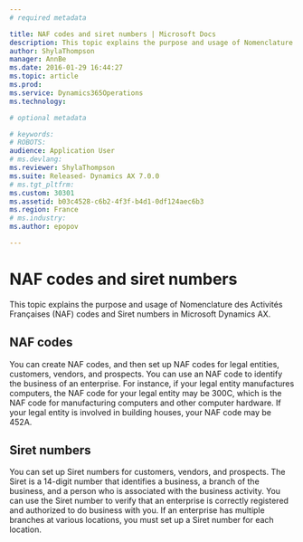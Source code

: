 ```yaml
---
# required metadata

title: NAF codes and siret numbers | Microsoft Docs
description: This topic explains the purpose and usage of Nomenclature des Activités Françaises (NAF) codes and Siret numbers in Microsoft Dynamics AX.
author: ShylaThompson
manager: AnnBe
ms.date: 2016-01-29 16:44:27
ms.topic: article
ms.prod: 
ms.service: Dynamics365Operations
ms.technology: 

# optional metadata

# keywords: 
# ROBOTS: 
audience: Application User
# ms.devlang: 
ms.reviewer: ShylaThompson
ms.suite: Released- Dynamics AX 7.0.0
# ms.tgt_pltfrm: 
ms.custom: 30301
ms.assetid: b03c4528-c6b2-4f3f-b4d1-0df124aec6b3
ms.region: France
# ms.industry: 
ms.author: epopov

---
```


# NAF codes and siret numbers

This topic explains the purpose and usage of Nomenclature des Activités Françaises (NAF) codes and Siret numbers in Microsoft Dynamics AX.

NAF codes
---------

You can create NAF codes, and then set up NAF codes for legal entities, customers, vendors, and prospects. You can use an NAF code to identify the business of an enterprise. For instance, if your legal entity manufactures computers, the NAF code for your legal entity may be 300C, which is the NAF code for manufacturing computers and other computer hardware. If your legal entity is involved in building houses, your NAF code may be 452A.

## Siret numbers
You can set up Siret numbers for customers, vendors, and prospects. The Siret is a 14-digit number that identifies a business, a branch of the business, and a person who is associated with the business activity. You can use the Siret number to verify that an enterprise is correctly registered and authorized to do business with you. If an enterprise has multiple branches at various locations, you must set up a Siret number for each location.

